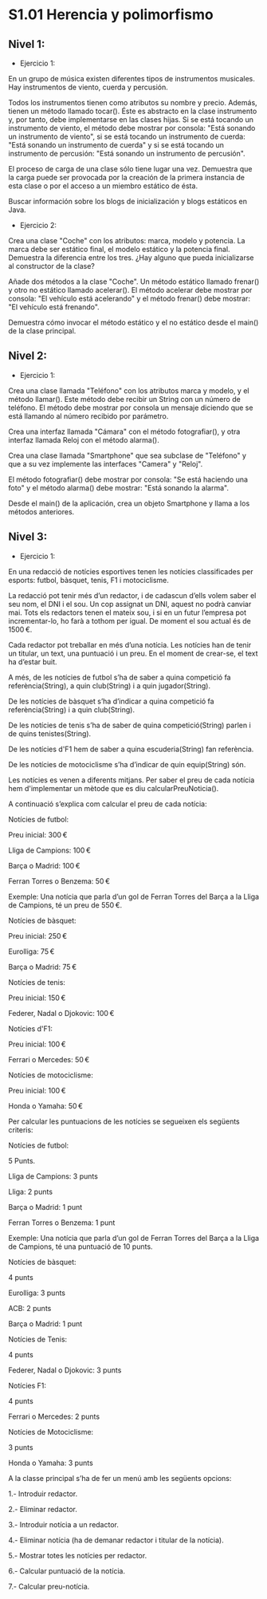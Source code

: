 
# S1.01 Herencia y polimorfismo

## Nivel 1:

  * Ejercicio 1:


En un grupo de música existen diferentes tipos de instrumentos musicales. Hay instrumentos de viento, cuerda y percusión.

Todos los instrumentos tienen como atributos su nombre y precio. Además, tienen un método llamado tocar(). Éste es abstracto en la clase instrumento y, por tanto, debe implementarse en las clases hijas. Si se está tocando un instrumento de viento, el método debe mostrar por consola: "Está sonando un instrumento de viento", si se está tocando un instrumento de cuerda: "Está sonando un instrumento de cuerda" y si se está tocando un instrumento de percusión: "Está sonando un instrumento de percusión".


El proceso de carga de una clase sólo tiene lugar una vez. Demuestra que la carga puede ser provocada por la creación de la primera instancia de esta clase o por el acceso a un miembro estático de ésta.

Buscar información sobre los blogs de inicialización y blogs estáticos en Java.
  
  
  
  * Ejercicio 2: 

Crea una clase "Coche" con los atributos: marca, modelo y potencia. La marca debe ser estático final, el modelo estático y la potencia final. Demuestra la diferencia entre los tres. ¿Hay alguno que pueda inicializarse al constructor de la clase?

Añade dos métodos a la clase "Coche". Un método estático llamado frenar() y otro no estático llamado acelerar(). El método acelerar debe mostrar por consola: "El vehículo está acelerando" y el método frenar() debe mostrar: "El vehículo está frenando".

Demuestra cómo invocar el método estático y el no estático desde el main() de la clase principal.


## Nivel 2:

* Ejercicio 1: 

Crea una clase llamada "Teléfono" con los atributos marca y modelo, y el método llamar(). Este método debe recibir un String con un número de teléfono. El método debe mostrar por consola un mensaje diciendo que se está llamando al número recibido por parámetro.

Crea una interfaz llamada "Cámara" con el método fotografiar(), y otra interfaz llamada Reloj con el método alarma().

Crea una clase llamada "Smartphone" que sea subclase de "Teléfono" y que a su vez implemente las interfaces "Camera" y "Reloj".

El método fotografiar() debe mostrar por consola: "Se está haciendo una foto" y el método alarma() debe mostrar: "Está sonando la alarma".

Desde el main() de la aplicación, crea un objeto Smartphone y llama a los métodos anteriores.

## Nivel 3: 

* Ejercicio 1: 

En una redacció de notícies esportives tenen les notícies classificades per esports: futbol, bàsquet, tenis, F1 i motociclisme.

La redacció pot tenir més d’un redactor, i de cadascun d’ells volem saber el seu nom, el DNI i el sou. Un cop assignat un DNI, aquest no podrà canviar mai. Tots els redactors tenen el mateix sou, i si en un futur l’empresa pot incrementar-lo, ho farà a tothom per igual. De moment el sou actual és de 1500 €.

Cada redactor pot treballar en més d’una notícia. Les notícies han de tenir un titular, un text, una puntuació i un preu. En el moment de crear-se, el text ha d’estar buit.

A més, de les notícies de futbol s’ha de saber a quina competició fa referència(String), a quin club(String) i a quin jugador(String).

De les notícies de bàsquet s’ha d’indicar a quina competició fa referència(String) i a quin club(String).

De les notícies de tenis s’ha de saber de quina competició(String) parlen i de quins tenistes(String).

De les notícies d'F1 hem de saber a quina escuderia(String) fan referència.

De les notícies de motociclisme s’ha d’indicar de quin equip(String) són.

Les notícies es venen a diferents mitjans. Per saber el preu de cada notícia hem d'implementar un mètode que es diu calcularPreuNoticia(). 

A continuació s’explica com calcular el preu de cada notícia:

Notícies de futbol: 

Preu inicial: 300 €

Lliga de Campions: 100 €

Barça o Madrid: 100 €

Ferran Torres o Benzema: 50 €


Exemple: Una notícia que parla d’un gol de Ferran Torres del Barça a la Lliga de Campions, té un preu de 550 €.

Notícies de bàsquet:

Preu inicial: 250 €

Eurolliga: 75 €

Barça o Madrid: 75 €


Notícies de tenis:

Preu inicial: 150 € 

Federer, Nadal o Djokovic: 100 €


Notícies d'F1:

Preu inicial: 100 €

Ferrari o Mercedes: 50 €


Notícies de motociclisme:

Preu inicial: 100 €

Honda o Yamaha: 50 €


Per calcular les puntuacions de les notícies se segueixen els següents criteris:

Notícies de futbol:

5 Punts.

Lliga de Campions: 3 punts

Lliga: 2 punts

Barça o Madrid: 1 punt

Ferran Torres o Benzema: 1 punt

Exemple: Una notícia que parla d’un gol de Ferran Torres del Barça a la Lliga de Campions, té una puntuació de 10 punts.


Notícies de bàsquet:

4 punts

Eurolliga: 3 punts

ACB: 2 punts

Barça o Madrid: 1 punt


Notícies de Tenis:

4 punts

Federer, Nadal o Djokovic: 3 punts


Notícies F1:

4 punts

Ferrari o Mercedes: 2 punts


Notícies de Motociclisme:

3 punts

Honda o Yamaha: 3 punts


A la classe principal s’ha de fer un menú amb les següents opcions:

1.- Introduir redactor.

2.- Eliminar redactor.

3.- Introduir notícia a un redactor.

4.- Eliminar notícia (ha de demanar redactor i titular de la notícia).

5.- Mostrar totes les notícies per redactor.

6.- Calcular puntuació de la notícia.

7.- Calcular preu-notícia.

